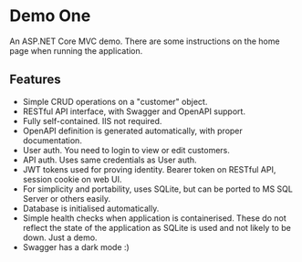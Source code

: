 # Demo One

An ASP.NET Core MVC demo. There are some instructions on the home page when running the application.

## Features

- Simple CRUD operations on a "customer" object.
- RESTful API interface, with Swagger and OpenAPI support. 
- Fully self-contained. IIS not required.
- OpenAPI definition is generated automatically, with proper documentation.
- User auth. You need to login to view or edit customers.
- API auth. Uses same credentials as User auth.
- JWT tokens used for proving identity. Bearer token on RESTful API, session cookie on web UI.
- For simplicity and portability, uses SQLite, but can be ported to MS SQL Server or others easily.
- Database is initialised automatically.
- Simple health checks when application is containerised. These do not reflect the state of the application as SQLite is used and not
  likely to be down. Just a demo.
- Swagger has a dark mode :)